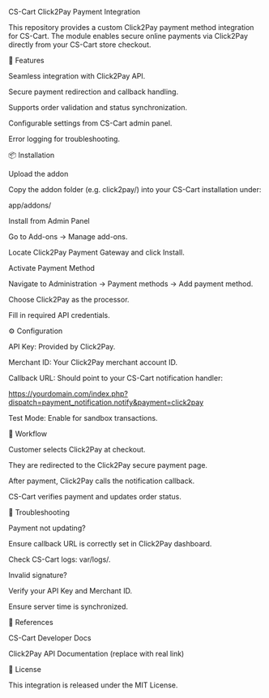 CS-Cart Click2Pay Payment Integration

This repository provides a custom Click2Pay payment method integration for CS-Cart.
The module enables secure online payments via Click2Pay directly from your CS-Cart store checkout.

🚀 Features

Seamless integration with Click2Pay API.

Secure payment redirection and callback handling.

Supports order validation and status synchronization.

Configurable settings from CS-Cart admin panel.

Error logging for troubleshooting.

📦 Installation

Upload the addon

Copy the addon folder (e.g. click2pay/) into your CS-Cart installation under:

app/addons/


Install from Admin Panel

Go to Add-ons → Manage add-ons.

Locate Click2Pay Payment Gateway and click Install.

Activate Payment Method

Navigate to Administration → Payment methods → Add payment method.

Choose Click2Pay as the processor.

Fill in required API credentials.

⚙️ Configuration

API Key: Provided by Click2Pay.

Merchant ID: Your Click2Pay merchant account ID.

Callback URL: Should point to your CS-Cart notification handler:

https://yourdomain.com/index.php?dispatch=payment_notification.notify&payment=click2pay


Test Mode: Enable for sandbox transactions.

🔄 Workflow

Customer selects Click2Pay at checkout.

They are redirected to the Click2Pay secure payment page.

After payment, Click2Pay calls the notification callback.

CS-Cart verifies payment and updates order status.


🐞 Troubleshooting

Payment not updating?

Ensure callback URL is correctly set in Click2Pay dashboard.

Check CS-Cart logs: var/logs/.

Invalid signature?

Verify your API Key and Merchant ID.

Ensure server time is synchronized.

📖 References

CS-Cart Developer Docs

Click2Pay API Documentation
 (replace with real link)

📜 License

This integration is released under the MIT License.

